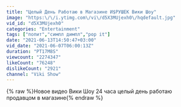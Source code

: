 ```yaml
---
title: "Целый День Работаю в Магазине И$РУШЕК Вики Шоу"
image: "https:\/\/i.ytimg.com\/vi\/d5X3MUjexh0\/hqdefault.jpg"
vid_id: "d5X3MUjexh0"
categories: "Entertainment"
tags: ["попит","симпл димпл","pop it"]
date: "2021-06-13T14:50:47+03:00"
vid_date: "2021-06-07T06:00:13Z"
duration: "PT17M8S"
viewcount: "2274347"
likeCount: "76248"
dislikeCount: "2921"
channel: "Viki Show"
---
```

{% raw %}Новое видео Вики Шоу 24 часа целый день работаю продавцом в магазине{% endraw %}
